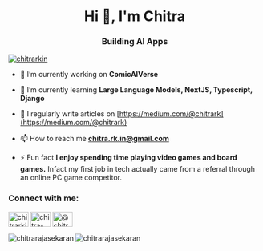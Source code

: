<h1 align="center">Hi 👋, I'm Chitra</h1>
<h3 align="center">Building AI Apps</h3>

<p align="left"> <a href="https://twitter.com/chitrarkin" target="blank"><img src="https://img.shields.io/twitter/follow/chitrarkin?logo=twitter&style=for-the-badge" alt="chitrarkin" /></a> </p>

- 🔭 I’m currently working on **ComicAIVerse**

- 🌱 I’m currently learning **Large Language Models, NextJS, Typescript, Django**

- 📝 I regularly write articles on [https://medium.com/@chitrark](https://medium.com/@chitrark)

- 📫 How to reach me **chitra.rk.in@gmail.com**

- ⚡ Fun fact **I enjoy spending time playing video games and board games.** Infact my first job in tech actually came from a referral through an online PC game competitor.

<h3 align="left">Connect with me:</h3>
<p align="left">
<a href="https://twitter.com/chitrarkin" target="blank"><img align="center" src="https://raw.githubusercontent.com/rahuldkjain/github-profile-readme-generator/master/src/images/icons/Social/twitter.svg" alt="chitrarkin" height="30" width="40" /></a>
<a href="https://linkedin.com/in/chitra-rajasekaran" target="blank"><img align="center" src="https://raw.githubusercontent.com/rahuldkjain/github-profile-readme-generator/master/src/images/icons/Social/linked-in-alt.svg" alt="chitra-rajasekaran" height="30" width="40" /></a>
<a href="https://medium.com/@chitrark" target="blank"><img align="center" src="https://raw.githubusercontent.com/rahuldkjain/github-profile-readme-generator/master/src/images/icons/Social/medium.svg" alt="@chitrark" height="30" width="40" /></a>
</p>

<p><img align="left" src="https://github-readme-stats.vercel.app/api/top-langs?username=chitrarajasekaran&show_icons=true&locale=en&layout=compact" alt="chitrarajasekaran" /></p>

<p><img align="center" src="https://github-readme-streak-stats.herokuapp.com/?user=chitrarajasekaran&" alt="chitrarajasekaran" /></p>
